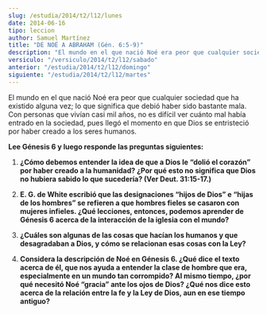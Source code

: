 ```yaml
---
slug: /estudia/2014/t2/l12/lunes
date: 2014-06-16
tipo: leccion
author: Samuel Martínez
title: "DE NOÉ A ABRAHAM (Gén. 6:5-9)"
description: "El mundo en el que nació Noé era peor que cualquier sociedad que ha existido  alguna vez; lo que significa que debió haber sido bastante mala. Con personas  que vivían casi mil años, no es difícil ver cuánto mal había entrado en la  sociedad, pues llegó el momento en que Dios ..."
versiculo: "/versiculo/2014/t2/l12/sabado"
anterior: "/estudia/2014/t2/l12/domingo"
siguiente: "/estudia/2014/t2/l12/martes"
---
```


El mundo en el que nació Noé era peor que cualquier sociedad que ha existido alguna vez; lo que significa que debió haber sido bastante mala. Con personas que vivían casi mil años, no es difícil ver cuánto mal había entrado en la sociedad, pues llegó el momento en que Dios se entristeció por haber creado a los seres humanos.

**Lee Génesis 6 y luego responde las preguntas siguientes:**

1. **¿Cómo debemos entender la idea de que a Dios le “dolió el corazón” por haber creado a la humanidad? ¿Por qué esto no significa que Dios no hubiera sabido lo que sucedería? (Ver Deut. 31:15-17.)**

3. **E. G. de White escribió que las designaciones “hijos de Dios” e “hijas de los hombres” se refieren a que hombres fieles se casaron con mujeres infieles. ¿Qué lecciones, entonces, podemos aprender de Génesis 6 acerca de la interacción de la iglesia con el mundo?**

5. **¿Cuáles son algunas de las cosas que hacían los humanos y que desagradaban a Dios, y cómo se relacionan esas cosas con la Ley?**

7. **Considera la descripción de Noé en Génesis 6. ¿Qué dice el texto acerca de él, que nos ayuda a entender la clase de hombre que era, especialmente en un mundo tan corrompido? Al mismo tiempo, ¿por qué necesitó Noé “gracia” ante los ojos de Dios? ¿Qué nos dice esto acerca de la relación entre la fe y la Ley de Dios, aun en ese tiempo antiguo?**
